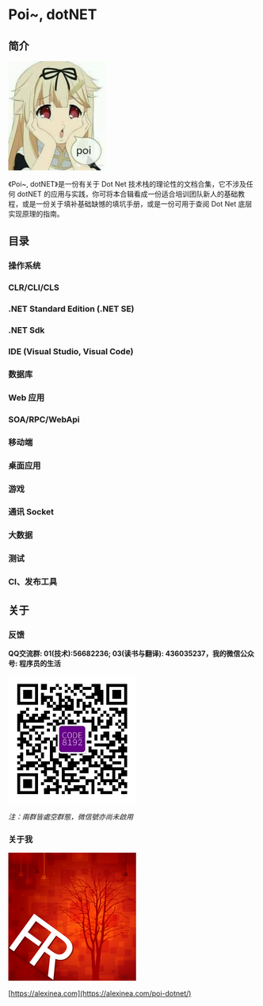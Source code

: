 # Poi~, dotNET #

## 简介 ##

![Title](assets/title.jpg)

《Poi~, dotNET》是一份有关于 Dot Net 技术栈的理论性的文档合集，它不涉及任何 dotNET 的应用与实践，你可将本合辑看成一份适合培训团队新人的基础教程，或是一份关于填补基础缺憾的填坑手册，或是一份可用于查阅 Dot Net 底层实现原理的指南。

## 目录 ##

### 操作系统

### CLR/CLI/CLS

### .NET Standard Edition (.NET SE)

### .NET Sdk

### IDE (Visual Studio, Visual Code)

### 数据库

### Web 应用

### SOA/RPC/WebApi

### 移动端

### 桌面应用

### 游戏

### 通讯 Socket

### 大数据

### 测试

### CI、发布工具

## 关于 ##

### 反馈 ###

**QQ交流群: 01(技术):56682236; 03(读书与翻译): 436035237，我的微信公众号: 程序员的生活**

![程序员的生活](wechat.jpg "程序员的生活")

*注：兩群皆處空群態，微信號亦尚未啟用*

### 关于我 ###

![关于我](myface.png "关于我")

[https://alexinea.com](https://alexinea.com/poi-dotnet/)
